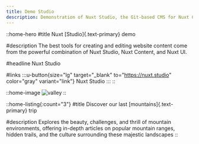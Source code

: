 ```yaml
---
title: Demo Studio
description: Demonstration of Nuxt Studio, the Git-based CMS for Nuxt Content websites.
---
```


::home-hero
#title
Nuxt [Studio]{.text-primary} demo

#description
The best tools for creating and editing website content come from the powerful combination of Nuxt Studio, Nuxt Content, and Nuxt UI.

#headline
Nuxt Studio

#links
  :::u-button{size="lg" target="_blank" to="https://nuxt.studio" color="gray" variant="link"}
  Nuxt Studio
  :::
::

::home-image
![valley](/Pyrenees2.webp)
::

::home-listing{:count="3"}
#title
Discover our last [mountains]{.text-primary} trip

#description
Explores the beauty, challenges, and thrill of mountain environments, offering in-depth articles on popular mountain ranges, hidden trails, and the culture surrounding these majestic landscapes
::

